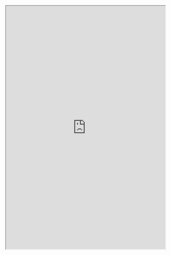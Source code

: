 <iframe src="https://azgaar.github.io/Fantasy-Map-Generator/?burg=68&scale=8&maplink=https%3A%2F%2Fdl.dropboxusercontent.com%2Fscl%2Ffi%2Fnw5qz2jwte493nehu8i03%2FRaudaia-2024-09-06-17-20.map%3Frlkey%3D8yiu7mifrysqw4f0na32vyuy4%26st%3Dldlwgs7q%26dl%3D0" style="width:100%;height:768px;max-width:100%;" width="768" height="768" />